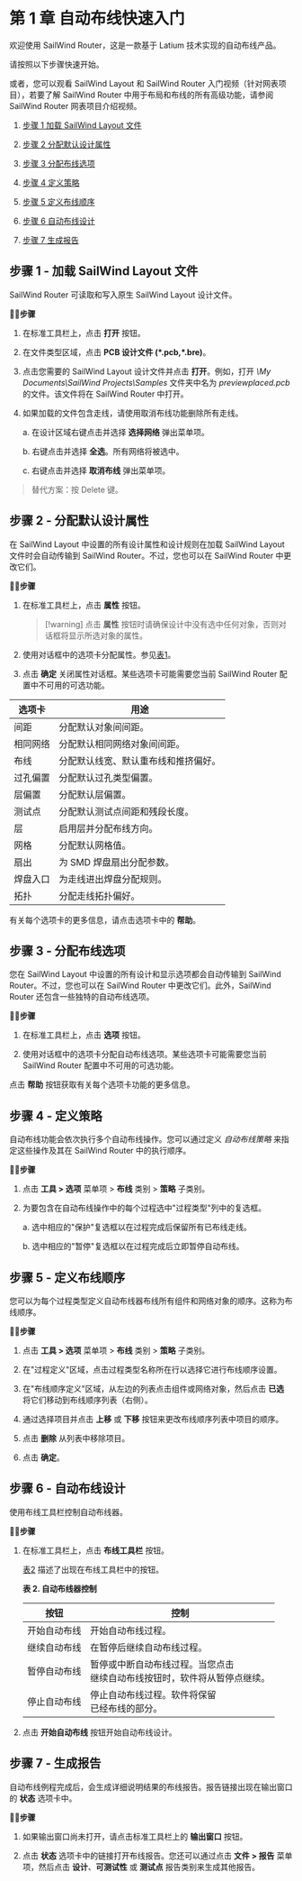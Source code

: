 # 第 1 章 自动布线快速入门

欢迎使用 SailWind Router，这是一款基于 Latium 技术实现的自动布线产品。

请按照以下步骤快速开始。

或者，您可以观看 SailWind Layout 和 SailWind Router 入门视频（针对网表项目），若要了解 SailWind Router 中用于布局和布线的所有高级功能，请参阅 SailWind Router 网表项目介绍视频。

1. [步骤 1 加载 SailWind Layout 文件](#page-0-0)

2. [步骤 2 分配默认设计属性](#page-0-1)

3. [步骤 3 分配布线选项](#page-1-0)

4. [步骤 4 定义策略](#page-2-0)

5. [步骤 5 定义布线顺序](#page-2-1)

6. [步骤 6 自动布线设计](#page-2-2)

7. [步骤 7 生成报告](#page-3-0)

## 步骤 1 - 加载 SailWind Layout 文件

SailWind Router 可读取和写入原生 SailWind Layout 设计文件。

🏃‍♂️‍**步骤**

1. 在标准工具栏上，点击 **打开** 按钮。

2. 在文件类型区域，点击 **PCB 设计文件 (\*.pcb,\*.bre)**。

3. 点击您需要的 SailWind Layout 设计文件并点击 **打开**。例如，打开 *\My Documents\SailWind Projects\Samples* 文件夹中名为 *previewplaced.pcb* 的文件。该文件将在 SailWind Router 中打开。

4. 如果加载的文件包含走线，请使用取消布线功能删除所有走线。

    a. 在设计区域右键点击并选择 **选择网络** 弹出菜单项。

    b. 右键点击并选择 **全选**。所有网络将被选中。

    c. 右键点击并选择 **取消布线** 弹出菜单项。

> 替代方案：按 Delete 键。

## 步骤 2 - 分配默认设计属性

在 SailWind Layout 中设置的所有设计属性和设计规则在加载 SailWind Layout 文件时会自动传输到 SailWind Router。不过，您也可以在 SailWind Router 中更改它们。

🏃‍♂️‍**步骤**

1. 在标准工具栏上，点击 **属性** 按钮。

   > [!warning] 点击 **属性** 按钮时请确保设计中没有选中任何对象，否则对话框将显示所选对象的属性。

2. 使用对话框中的选项卡分配属性。参见[表](#page-1-1)[1](#page-1-1)。

3. 点击 **确定** 关闭属性对话框。某些选项卡可能需要您当前 SailWind Router 配置中不可用的可选功能。

| 选项卡          | 用途                                                                 |
|----------------|---------------------------------------------------------------------|
| 间距           | 分配默认对象间间距。                                                 |
| 相同网络       | 分配默认相同网络对象间间距。                                         |
| 布线           | 分配默认线宽、默认重布线和推挤偏好。                                 |
| 过孔偏置       | 分配默认过孔类型偏置。                                               |
| 层偏置         | 分配默认层偏置。                                                     |
| 测试点         | 分配默认测试点间距和残段长度。                                       |
| 层             | 启用层并分配布线方向。                                               |
| 网格           | 分配默认网格值。                                                     |
| 扇出           | 为 SMD 焊盘扇出分配参数。                                            |
| 焊盘入口       | 为走线进出焊盘分配规则。                                             |
| 拓扑           | 分配走线拓扑偏好。                                                   |

有关每个选项卡的更多信息，请点击选项卡中的 **帮助**。

## 步骤 3 - 分配布线选项

您在 SailWind Layout 中设置的所有设计和显示选项都会自动传输到 SailWind Router。不过，您也可以在 SailWind Router 中更改它们。此外，SailWind Router 还包含一些独特的自动布线选项。

🏃‍♂️‍**步骤**

1. 在标准工具栏上，点击 **选项** 按钮。

2. 使用对话框中的选项卡分配自动布线选项。某些选项卡可能需要您当前 SailWind Router 配置中不可用的可选功能。

点击 **帮助** 按钮获取有关每个选项卡功能的更多信息。

## 步骤 4 - 定义策略

自动布线功能会依次执行多个自动布线操作。您可以通过定义 *自动布线策略* 来指定这些操作及其在 SailWind Router 中的执行顺序。

🏃‍♂️‍**步骤**

1. 点击 **工具 > 选项** 菜单项 > **布线** 类别 > **策略** 子类别。

2. 为要包含在自动布线操作中的每个过程选中"过程类型"列中的复选框。

    a. 选中相应的"保护"复选框以在过程完成后保留所有已布线走线。

    b. 选中相应的"暂停"复选框以在过程完成后立即暂停自动布线。

## 步骤 5 - 定义布线顺序

您可以为每个过程类型定义自动布线器布线所有组件和网络对象的顺序。这称为布线顺序。

🏃‍♂️‍**步骤**

1. 点击 **工具 > 选项** 菜单项 > **布线** 类别 > **策略** 子类别。

2. 在"过程定义"区域，点击过程类型名称所在行以选择它进行布线顺序设置。

3. 在"布线顺序定义"区域，从左边的列表点击组件或网络对象，然后点击 **已选** 将它们移动到布线顺序列表（右侧）。

4. 通过选择项目并点击 **上移** 或 **下移** 按钮来更改布线顺序列表中项目的顺序。

5. 点击 **删除** 从列表中移除项目。

6. 点击 **确定**。

## 步骤 6 - 自动布线设计

使用布线工具栏控制自动布线器。

🏃‍♂️‍**步骤**

1. 在标准工具栏上，点击 **布线工具栏** 按钮。

    [表](#page-3-1)[2](#page-3-1) 描述了出现在布线工具栏中的按钮。

    **表 2. 自动布线器控制**

    | 按钮              | 控制                                                                                                                     |
    |-------------------|-------------------------------------------------------------------------------------------------------------------------|
    | 开始自动布线      | 开始自动布线过程。                                                                                                      |
    | 继续自动布线      | 在暂停后继续自动布线过程。                                                                                              |
    | 暂停自动布线      | 暂停或中断自动布线过程。当您点击<br>继续自动布线按钮时，软件将从暂停点继续。                                            |
    | 停止自动布线      | 停止自动布线过程。软件将保留<br>已经布线的部分。                                                                        |

2. 点击 **开始自动布线** 按钮开始自动布线设计。

## 步骤 7 - 生成报告

自动布线例程完成后，会生成详细说明结果的布线报告。报告链接出现在输出窗口的 **状态** 选项卡中。

🏃‍♂️‍**步骤**

1. 如果输出窗口尚未打开，请点击标准工具栏上的 **输出窗口** 按钮。

2. 点击 **状态** 选项卡中的链接打开布线报告。您还可以通过点击 **文件 > 报告** 菜单项，然后点击 **设计**、**可测试性** 或 **测试点** 报告类别来生成其他报告。